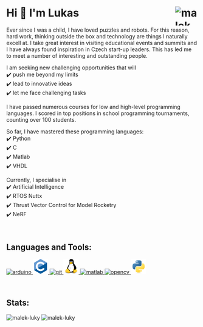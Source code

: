 # Hi 👋 I'm Lukas <a href="https://linkedin.com/in/malek-luky" target="blank"><img align="right" src="https://raw.githubusercontent.com/rahuldkjain/github-profile-readme-generator/master/src/images/icons/Social/linked-in-alt.svg" alt="malek-luky" height="50" width="60" /></a>

Ever since I was a child, I have loved puzzles and robots. For this reason, hard work, thinking outside the box and technology are things I naturally excell at. I take great interest in visiting educational events and summits and I have always found inspiration in Czech start-up leaders. This has led me to meet a number of interesting and outstanding people.

I am seeking new challenging opportunities that will<br>
✔️ push me beyond my limits<br>
✔️ lead to innovative ideas<br>
✔️ let me face challenging tasks<br>

I have passed numerous courses for low and high-level programming languages. I scored in top positions in school programming tournaments, counting over 100 students. 

So far, I have mastered these programming languages:<br>
✔️ Python<br>
✔️ C<br>
✔️ Matlab<br>
✔️ VHDL<br>

Currently, I specialise in<br>
✔️ Artificial Intelligence<br>
✔️ RTOS Nuttx<br>
✔️ Thrust Vector Control for Model Rocketry<br>
✔️ NeRF<br>

<br>

## Languages and Tools:
<a href="https://www.arduino.cc/" target="_blank" rel="noreferrer"> <img src="https://cdn.worldvectorlogo.com/logos/arduino-1.svg" alt="arduino" width="40" height="40"/> </a>
<a href="https://www.cprogramming.com/" target="_blank" rel="noreferrer"> <img src="https://raw.githubusercontent.com/devicons/devicon/master/icons/c/c-original.svg" alt="c" width="40" height="40"/> <a href="https://git-scm.com/" target="_blank" rel="noreferrer"> <img src="https://www.vectorlogo.zone/logos/git-scm/git-scm-icon.svg" alt="git" width="40" height="40"/> </a>
<a href="https://www.linux.org/" target="_blank" rel="noreferrer"> <img src="https://raw.githubusercontent.com/devicons/devicon/master/icons/linux/linux-original.svg" alt="linux" width="40" height="40"/> </a>
<a href="https://www.mathworks.com/" target="_blank" rel="noreferrer"> <img src="https://upload.wikimedia.org/wikipedia/commons/2/21/Matlab_Logo.png" alt="matlab" width="40" height="40"/> </a>
<a href="https://opencv.org/" target="_blank" rel="noreferrer"> <img src="https://www.vectorlogo.zone/logos/opencv/opencv-icon.svg" alt="opencv" width="40" height="40"/> </a> <a href="https://www.python.org" target="_blank" rel="noreferrer"> <img src="https://raw.githubusercontent.com/devicons/devicon/master/icons/python/python-original.svg" alt="python" width="40" height="40"/> </a>

<br>

## Stats:
<img align="justify" src="https://github-readme-stats.vercel.app/api/top-langs?username=malek-luky&show_icons=true&locale=en&layout=compact" alt="malek-luky" />
<img align="justify" src="https://github-readme-stats.vercel.app/api?username=malek-luky&show_icons=true&locale=en" alt="malek-luky" />
